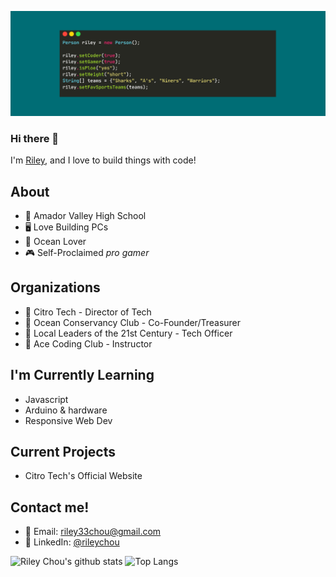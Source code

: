 ![Banner](/lol.png)
### Hi there 👋

I'm [Riley](https://rileychou.github.io/rileywebsite/), and I love to build things with code! 

## About
* 🏫 Amador Valley High School
* 🖥 Love Building PCs
* 🦈 Ocean Lover
* 🎮 Self-Proclaimed *pro gamer*

## Organizations
* 🍋 Citro Tech - Director of Tech
* 🌊 Ocean Conservancy Club - Co-Founder/Treasurer
* 🌱 Local Leaders of the 21st Century - Tech Officer
* 🦖 Ace Coding Club - Instructor

## I'm Currently Learning
* Javascript
* Arduino & hardware
* Responsive Web Dev

## Current Projects
* Citro Tech's Official Website

## Contact me!
* 📧 Email: [riley33chou@gmail.com](mailto:riley33chou@gmail.com)
* 🤵 LinkedIn: [@rileychou](https://www.linkedin.com/in/rileychou/)

![Riley Chou's github stats](https://github-readme-stats.vercel.app/api?username=rileychou&count_private=true&show_icons=true&theme=radical)
![Top Langs](https://github-readme-stats.vercel.app/api/top-langs/?username=rileychou&layout=compact)
